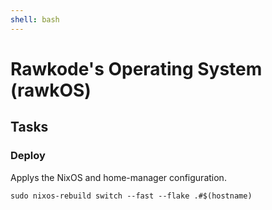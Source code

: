 ```yaml
---
shell: bash
---
```


# Rawkode's Operating System (rawkOS)

## Tasks

### Deploy

Applys the NixOS and home-manager configuration.

```shell '{"name": "rebuild"}
sudo nixos-rebuild switch --fast --flake .#$(hostname)
```
